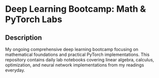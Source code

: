 # Deep Learning Bootcamp: Math & PyTorch Labs

## Description
My ongoing comprehensive deep learning bootcamp focusing on mathematical foundations and practical PyTorch implementations. This repository contains daily lab notebooks covering linear algebra, calculus, optimization, and neural network implementations from my readings everyday.
